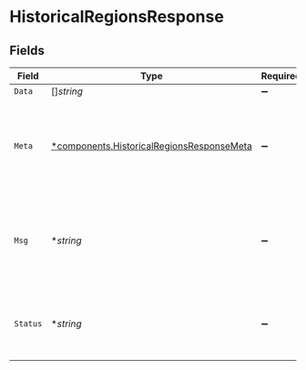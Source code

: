 # HistoricalRegionsResponse


## Fields

| Field                                                                                                 | Type                                                                                                  | Required                                                                                              | Description                                                                                           |
| ----------------------------------------------------------------------------------------------------- | ----------------------------------------------------------------------------------------------------- | ----------------------------------------------------------------------------------------------------- | ----------------------------------------------------------------------------------------------------- |
| `Data`                                                                                                | []*string*                                                                                            | :heavy_minus_sign:                                                                                    | N/A                                                                                                   |
| `Meta`                                                                                                | [*components.HistoricalRegionsResponseMeta](../../models/components/historicalregionsresponsemeta.md) | :heavy_minus_sign:                                                                                    | Meta information about the scope of the query in a human readable format.                             |
| `Msg`                                                                                                 | **string*                                                                                             | :heavy_minus_sign:                                                                                    | If the query was not successful, this will provide a string that explains why.                        |
| `Status`                                                                                              | **string*                                                                                             | :heavy_minus_sign:                                                                                    | Whether or not we were able to successfully execute the query.                                        |